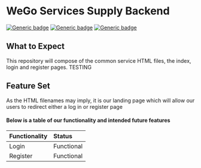 # WeGo Services Supply Backend
[![Generic badge](https://img.shields.io/badge/version-1.0-<COLOR>.svg)](https://shields.io/)
[![Generic badge](https://img.shields.io/badge/build-stable-gree.svg)](https://shields.io/) 
[![Generic badge](https://img.shields.io/badge/code_style-SWETeam22-teal.svg)](https://bitbucket.org/swei_team22/common-services/src/development-testing/StyleAndDirectoryGuide.md)

## What to Expect
This repository will compose of the common service HTML files, the index, login and register pages. 
TESTING
 
## Feature Set
As the HTML filenames may imply, it is our landing page which will allow our users to redirect either a log in or register page

#### Below is a table of our functionality and intended future features
|Functionality                  |Status     
|:---                           |:---
|Login                          |Functional
|Register                       |Functional
